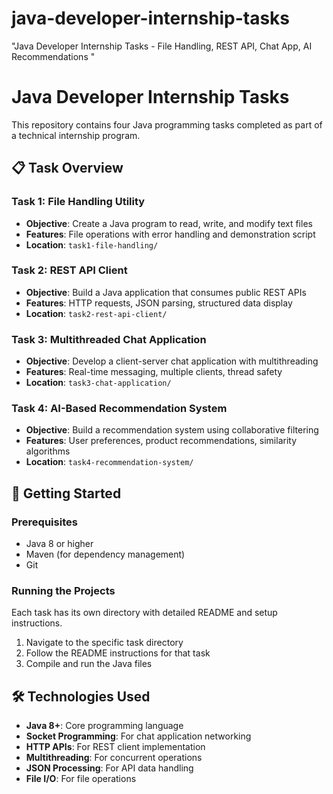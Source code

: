 # java-developer-internship-tasks
"Java Developer Internship Tasks - File Handling, REST API, Chat App, AI Recommendations "
# Java Developer Internship Tasks

This repository contains four Java programming tasks completed as part of a technical internship program.

## 📋 Task Overview

### Task 1: File Handling Utility
- **Objective**: Create a Java program to read, write, and modify text files
- **Features**: File operations with error handling and demonstration script
- **Location**: `task1-file-handling/`

### Task 2: REST API Client
- **Objective**: Build a Java application that consumes public REST APIs
- **Features**: HTTP requests, JSON parsing, structured data display
- **Location**: `task2-rest-api-client/`

### Task 3: Multithreaded Chat Application
- **Objective**: Develop a client-server chat application with multithreading
- **Features**: Real-time messaging, multiple clients, thread safety
- **Location**: `task3-chat-application/`

### Task 4: AI-Based Recommendation System
- **Objective**: Build a recommendation system using collaborative filtering
- **Features**: User preferences, product recommendations, similarity algorithms
- **Location**: `task4-recommendation-system/`

## 🚀 Getting Started

### Prerequisites
- Java 8 or higher
- Maven (for dependency management)
- Git

### Running the Projects

Each task has its own directory with detailed README and setup instructions.

1. Navigate to the specific task directory
2. Follow the README instructions for that task
3. Compile and run the Java files

## 🛠️ Technologies Used

- **Java 8+**: Core programming language
- **Socket Programming**: For chat application networking
- **HTTP APIs**: For REST client implementation
- **Multithreading**: For concurrent operations
- **JSON Processing**: For API data handling
- **File I/O**: For file operations



